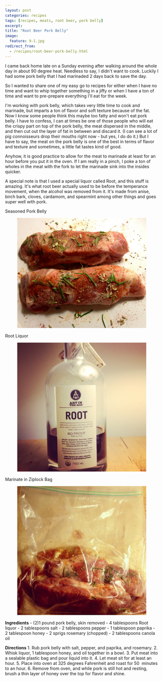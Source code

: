 ```yaml
---
layout: post
categories: recipes
tags: [recipes, meats, root beer, pork belly]
excerpt: 
title: "Root Beer Pork Belly"
image:
  feature: 9-1.jpg
redirect_from: 
  - /recipes/root-beer-pork-belly.html
---
```


I came back home late on a Sunday evening after walking around the whole day in about 90 degree heat.  Needless to say, I didn't want to cook. Luckily I had some pork belly that I had marinaded 2 days back to save the day.

So I wanted to share one of my easy go to recipes for either when I have no time and want to whip together something in a jiffy or when I have a ton of time and want to pre-prepare everything I'll eat for the week.

I'm working with pork belly, which takes very little time to cook and marinade, but imparts a ton of flavor and soft texture because of the fat.  Now I know some people think this maybe too fatty and won't eat pork belly.  I have to confess, I can at times be one of those people who will eat the crispy part on top of the pork belly, the meat dispersed in the middle, and then cut out the layer of fat in between and discard it.  (I can see a lot of pig connoisseurs drop their mouths right now - but yes, I do do it.)  But I have to say, the meat on the pork belly is one of the best in terms of flavor and texture and sometimes, a little fat tastes kind of good.

Anyhow, it is good practice to allow for the meat to marinade at least for an hour before you put it in the oven.  If I am really in a pinch, I poke a ton of wholes in the meat with the fork to let the marinade sink into the insides quicker.

A special note is that I used a special liquor called Root, and this stuff is amazing.  It's what root beer actually used to be before the temperance movement, when the alcohol was removed from it.  It's made from anise, birch bark, cloves, cardamom, and spearmint among other things and goes super well with pork.

Seasoned Pork Belly

<figure> <img src='/images/9-2.jpg'> </figure>

Root Liquor

<figure> <img src='/images/9-3.jpg'> </figure>

Marinate in Ziplock Bag

<figure> <img src='/images/9-4.jpg'> </figure>
<section class='recipe'>
<p><strong>Ingredients</strong>
- (2)1 pound pork belly, skin removed
- 4 tablespoons Root liquor
- 2 tablespoons salt
- 2 tablespoons pepper
- 1 tablespoon paprika
- 2 tablespoon honey 
- 2 sprigs rosemary (chopped)
- 2 tablespoons canola oil</p>

<p><strong>Directions</strong>
1. Rub pork belly with salt, pepper, and paprika, and rosemary.
2. Whisk liquor, 1 tablespoon honey, and oil together in a bowl.
3. Put meat into a sealable plastic bag and pour liquid into it.
4. Let meat sit for at least an hour.
5. Place into oven at 325 degrees Fahrenheit and roast for 50  minutes to an hour.
6. Remove from oven, and while pork is still hot and resting, brush a thin layer of honey over the top for flavor and shine.</p></section>